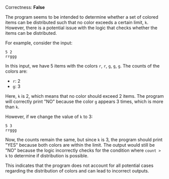 Correctness: **False**

The program seems to be intended to determine whether a set of colored items can be distributed such that no color exceeds a certain limit, `k`. However, there is a potential issue with the logic that checks whether the items can be distributed. 

For example, consider the input:
```
5 2
rrggg
```
In this input, we have 5 items with the colors `r`, `r`, `g`, `g`, `g`. The counts of the colors are:
- `r`: 2
- `g`: 3

Here, `k` is 2, which means that no color should exceed 2 items. The program will correctly print "NO" because the color `g` appears 3 times, which is more than `k`.

However, if we change the value of `k` to 3:
```
5 3
rrggg
```
Now, the counts remain the same, but since `k` is 3, the program should print "YES" because both colors are within the limit. The output would still be "NO" because the logic incorrectly checks for the condition where `count > k` to determine if distribution is possible.

This indicates that the program does not account for all potential cases regarding the distribution of colors and can lead to incorrect outputs.